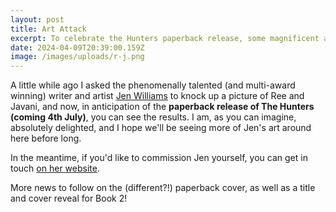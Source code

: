 ```yaml
---
layout: post
title: Art Attack
excerpt: To celebrate the Hunters paperback release, some magnificent art
date: 2024-04-09T20:39:00.159Z
image: /images/uploads/r-j.png
---
```

A little while ago I asked the phenomenally talented (and multi-award winning) writer and artist [Jen Williams](https://www.sennydreadful.co.uk/) to knock up a picture of Ree and Javani, and now, in anticipation of the **paperback release of The Hunters (coming 4th July)**, you can see the results. I am, as you can imagine, absolutely delighted, and I hope we'll be seeing more of Jen's art around here before long.

In the meantime, if you'd like to commission Jen yourself, you can get in touch [on her website](https://www.sennydreadful.co.uk/contact).

More news to follow on the (different?!) paperback cover, as well as a title and cover reveal for Book 2!